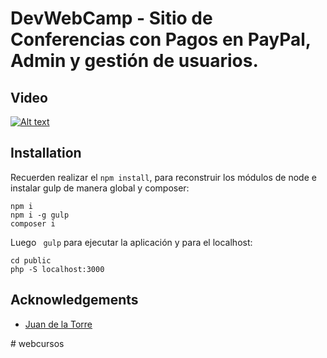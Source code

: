 
# DevWebCamp - Sitio de Conferencias con Pagos en PayPal, Admin y gestión de usuarios.








## Video

[![Alt text](https://img.youtube.com/vi/TMGHy17Uk0k/0.jpg)](https://www.youtube.com/watch?v=TMGHy17Uk0k)
## Installation

Recuerden realizar el ```npm install```, para reconstruir los módulos de node e instalar gulp de manera global y composer:
```bas
npm i
npm i -g gulp
composer i
```

Luego ``` gulp``` para ejecutar la aplicación y para el localhost: 
``` 
cd public
php -S localhost:3000 
```
## Acknowledgements

 - [Juan de la Torre](https://codigoconjuan.com/)


#   w e b c u r s o s  
 